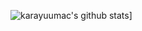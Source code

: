 ![karayuumac's github stats](https://github-readme-stats.vercel.app/api?username=karayuumac&count_private=true)]
